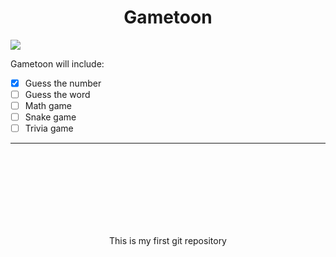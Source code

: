 <center><h1>Gametoon</h1> </center>
<img src="https://i.imgur.com/fHCTlOj.jpg"></img>

Gametoon will include:
 - [x] Guess the number
 - [ ] Guess the word
 - [ ] Math game
 - [ ] Snake game
 - [ ] Trivia game
____
 
 <br>
 <br>
 <br>
 <br>
 <br>
 <br>
 <br>
<p align="center">This is my first git repository<p>